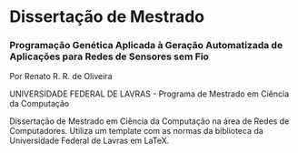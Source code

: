 # Dissertação de Mestrado

### Programação Genética Aplicada à Geração Automatizada de Aplicações para Redes de Sensores sem Fio
Por Renato R. R. de Oliveira

UNIVERSIDADE FEDERAL DE LAVRAS -
Programa de Mestrado em Ciência da Computação

Dissertação de Mestrado em Ciência da Computação na área de Redes de Computadores. Utiliza um template com as normas da biblioteca da Universidade Federal de Lavras em LaTeX.
